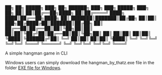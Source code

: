  ██╗  ██╗ █████╗ ███╗   ██╗ ██████╗ ███╗   ███╗ █████╗ ███╗   ██╗
 ██║  ██║██╔══██╗████╗  ██║██╔════╝ ████╗ ████║██╔══██╗████╗  ██║
 ███████║███████║██╔██╗ ██║██║  ███╗██╔████╔██║███████║██╔██╗ ██║
 ██╔══██║██╔══██║██║╚██╗██║██║   ██║██║╚██╔╝██║██╔══██║██║╚██╗██║
 ██║  ██║██║  ██║██║ ╚████║╚██████╔╝██║ ╚═╝ ██║██║  ██║██║ ╚████║
 ╚═╝  ╚═╝╚═╝  ╚═╝╚═╝  ╚═══╝ ╚═════╝ ╚═╝     ╚═╝╚═╝  ╚═╝╚═╝  ╚═══╝
        
 A simple hangman game in CLI
 
 Windows users can simply download the hangman_by_thatz.exe file in the folder [EXE file for Windows](https://github.com/thatz98/hangman/tree/main/EXE%20file%20for%20windows).

